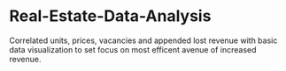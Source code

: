 # Real-Estate-Data-Analysis
Correlated units, prices, vacancies and appended lost revenue with basic data visualization to set focus on most efficent avenue of increased revenue.
